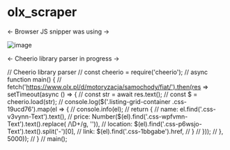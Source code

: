 # olx_scraper

<- Browser JS snipper was using ->

![image](https://user-images.githubusercontent.com/76183614/178600057-6462da45-fbdf-4f1b-ac3b-578e1abef263.png)


<- Cheerio library parser in progress ->


// Cheerio library parser
// const cheerio = require('cheerio');
// async function main() {
//     fetch('https://www.olx.pl/d/motoryzacja/samochody/fiat/').then(res => setTimeout(async () => {
//         const str = await res.text();
//         const $ = cheerio.load(str);
//         console.log($('.listing-grid-container .css-19ucd76').map(el => {
//             console.info(el);
//             return {
//                 name: el.find('.css-v3vynn-Text').text(),
//                 price: Number($(el).find('.css-wpfvmn-Text').text().replace( /\D+/g, '')),
//                 location: $(el).find('.css-p6wsjo-Text').text().split('-')[0],
//                 link: $(el).find('.css-1bbgabe').href,
//             }
//         }));
//     }, 5000));
// }
// main();


